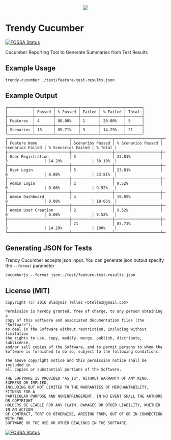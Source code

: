 <p align="center">
<img src="https://dl.dropboxusercontent.com/u/40306891/trendy-cucumber-logo.png" align="center"/>
</p>


# Trendy Cucumber
[![FOSSA Status](https://app.fossa.io/api/projects/git%2Bgithub.com%2Fblad%2Ftrendy-cucumber.svg?type=shield)](https://app.fossa.io/projects/git%2Bgithub.com%2Fblad%2Ftrendy-cucumber?ref=badge_shield)

Cucumber Reporting Tool to Generate Summaries from Test Results


## Example Usage
```
trendy-cucumber ./test/feature-test-results.json
```

## Example Output
```
┌───────────┬────────┬──────────┬────────┬──────────┬───────┐
│           │ Passed │ % Passed │ Failed │ % Failed │ Total │
├───────────┼────────┼──────────┼────────┼──────────┼───────┤
│ Features  │ 4      │ 80.00%   │ 1      │ 20.00%   │ 5     │
├───────────┼────────┼──────────┼────────┼──────────┼───────┤
│ Scenarios │ 18     │ 85.71%   │ 3      │ 14.29%   │ 21    │
└───────────┴────────┴──────────┴────────┴──────────┴───────┘
┌───────────────────────────┬──────────────────┬────────────────────┬──────────────────┬────────────────────┬─────────┐
│ Feature Name              │ Scenarios Passed │ % Scenarios Passed │ Scenarios Failed │ % Scenarios Failed │ % Total │
├───────────────────────────┼──────────────────┼────────────────────┼──────────────────┼────────────────────┼─────────┤
│ User Registration         │ 5                │ 23.81%             │ 3                │ 14.29%             │ 38.10%  │
├───────────────────────────┼──────────────────┼────────────────────┼──────────────────┼────────────────────┼─────────┤
│ User Login                │ 5                │ 23.81%             │ 0                │ 0.00%              │ 23.81%  │
├───────────────────────────┼──────────────────┼────────────────────┼──────────────────┼────────────────────┼─────────┤
│ Admin Login               │ 2                │ 9.52%              │ 0                │ 0.00%              │ 9.52%   │
├───────────────────────────┼──────────────────┼────────────────────┼──────────────────┼────────────────────┼─────────┤
│ Admin Dashboard           │ 4                │ 19.05%             │ 0                │ 0.00%              │ 19.05%  │
├───────────────────────────┼──────────────────┼────────────────────┼──────────────────┼────────────────────┼─────────┤
│ Admin User Creation       │ 2                │ 9.52%              │ 0                │ 0.00%              │ 9.52%   │
├───────────────────────────┼──────────────────┼────────────────────┼──────────────────┼────────────────────┼─────────┤
│                           │ 21               │ 85.71%             │ 3                │ 14.29%             │ 100%    │
└───────────────────────────┴──────────────────┴────────────────────┴──────────────────┴────────────────────┴─────────┘

```


## Generating JSON for Tests

Trendy Cucumber accepts json input. You can generate json output specify the `--format` parameter 

```
cucumberjs --format json:./test/feature-test-results.json
```

## License (MIT)

```
Copyright (c) 2016 Bladymir Tellez <btellez@gmail.com>

Permission is hereby granted, free of charge, to any person obtaining a 
copy of this software and associated documentation files (the "Software"),
to deal in the Software without restriction, including without limitation
the rights to use, copy, modify, merge, publish, distribute, sublicense, 
and/or sell copies of the Software, and to permit persons to whom the 
Software is furnished to do so, subject to the following conditions:

The above copyright notice and this permission notice shall be included in 
all copies or substantial portions of the Software.

THE SOFTWARE IS PROVIDED "AS IS", WITHOUT WARRANTY OF ANY KIND, EXPRESS OR IMPLIED, 
INCLUDING BUT NOT LIMITED TO THE WARRANTIES OF MERCHANTABILITY, FITNESS FOR A 
PARTICULAR PURPOSE AND NONINFRINGEMENT. IN NO EVENT SHALL THE AUTHORS OR COPYRIGHT 
HOLDERS BE LIABLE FOR ANY CLAIM, DAMAGES OR OTHER LIABILITY, WHETHER IN AN ACTION 
OF CONTRACT, TORT OR OTHERWISE, ARISING FROM, OUT OF OR IN CONNECTION WITH THE 
SOFTWARE OR THE USE OR OTHER DEALINGS IN THE SOFTWARE.
```


[![FOSSA Status](https://app.fossa.io/api/projects/git%2Bgithub.com%2Fblad%2Ftrendy-cucumber.svg?type=large)](https://app.fossa.io/projects/git%2Bgithub.com%2Fblad%2Ftrendy-cucumber?ref=badge_large)